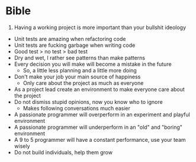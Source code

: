 # Bible

1. Having a working project is more important than your bullshit ideology

- Unit tests are amazing when refactoring code
- Unit tests are fucking garbage when writing code
- Good test > no test > bad test
- Dry and wet, I rather see patterns than make patterns
- Every decision you will make will become a mistake in the future
  - So, a little less planning and a little more doing
- Don't make your job your main source of happiness
  - Only care about the project as much as everyone
- As a project lead create an environment to make everyone care about the project
- Do not dismiss stupid opinions, now you know who to ignore
  - Makes following conversations much easier
- A passionate programmer will overperform in an experiment and playful environment
- A passionate programmer will underperform in an "old" and "boring" environment
- A 9 to 5 programmer will have a constant performance, use your team wisely
- Do not build individuals, help them grow
